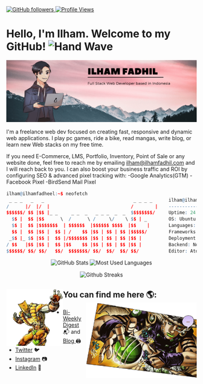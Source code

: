   <a href="https://github.com/ilhamfadheel" target="_blank">
    <img alt="GitHub followers" src="https://img.shields.io/github/followers/ilhamfadheel?label=Github%20Followers&style=flat-square&color=blueviolet"/>
  </a>
  <a href="https://github.com/ilhamfadheel" target="_blank">
    <img alt="Profile Views" src="https://komarev.com/ghpvc/?username=ilhamfadheel&label=Profile%20Views&color=0e75b6&style=flat-square&color=blueviolet" />
  </a> 


# Hello, I'm Ilham. Welcome to my GitHub! <img alt="Hand Wave" src="https://media.giphy.com/media/hvRJCLFzcasrR4ia7z/giphy.gif" width="25px">

<img src="Ilham Fadhil.png" alt="Ilham Fadhil Banner">

I'm a freelance web dev focused on creating fast, responsive and dynamic web applications. I play pc games, ride a bike, read mangas, write blog, or learn new Web stacks on my free time. 

If you need E-Commerce, LMS, Portfolio, Inventory, Point of Sale or any website done, feel free to reach me by emailing ilham@ilhamfadhil.com and I will reach back to you. 
I can also boost your business traffic and ROI by configuring SEO & advanced pixel tracking with: 
-Google Analytics(GTM) 
-Facebook Pixel 
-BirdSend Mail Pixel

```r
ilham@ilhamfadheel:~$ neofetch
 _ _ _   _   _                                 _ _ _ _      ilham@ilhamfadheel
/      |/  |/  |                              /        |    -------------------
$$$$$$/ $$ |$$ |_ _     _ _  _   _ _ _  _  _  $$$$$$$$/     Uptime: 24 Years
  $$ |  $$ |$$      \  /      \ /     \/    \ $$ | _        OS: Ubuntu 20.04.3 LTS on Windows 10 x86_64 
  $$ |  $$ |$$$$$$$  | $$$$$$  |$$$$$$ $$$$  |$$    |       Languages: JS, Python, Java, C++
  $$ |  $$ |$$ |  $$ | /    $$ |$$ | $$ | $$ |$$$$$/        Frameworks: React, Gatsby, Next, WordPress
 _$$ |_ $$ |$$ |  $$ |/$$$$$$$ |$$ | $$ | $$ |$$ |          Deployment: AWS, Netlify, Vercel, Heroku
/ $$   |$$ |$$ |  $$ |$$    $$ |$$ | $$ | $$ |$$ |          Backend: Node, PHP, Mongo, Apache
$$$$$$/ $$/ $$/   $$/  $$$$$$$/ $$/  $$/  $$/ $$/           Editor: Atom/VSCode
```

<p float="center" align="center">
  <img alt="GitHub Stats" height="145" src="https://github-readme-stats.vercel.app/api?username=ilhamfadheel&show_icons=true&theme=dark&count_private=true&hide=contribs,issue&hide_border=true" />
  <img alt="Most Used Languages" height="145" src="https://github-readme-stats.vercel.app/api/top-langs/?username=ilhamfadheel&layout=compact&theme=dark" />
</p>

<p align="center"><img align="center" height="150" src="https://github-readme-streak-stats.herokuapp.com/?user=ilhamfadheel&theme=black-ice" alt="Github Streaks" /></p>

## You can find me here 🌎: <img alt="The World" align="left" width="150" height="150" src="dio-stand.png"> <img align="right" height="200" src="gyro-zeppeli.gif" alt="Gyro Zeppeli"> 
- <a href="https://digest.ilhamfadhil.com/">Bi-Weekly Digest</a> 📬 and <a href="https://ilhamfadhil.com/blog"> Blog </a>🖨
- <a href="https://www.twitter.com/ilhamfadheel">Twitter</a> 🐦
- <a href="https://www.instagram.com/ilhamfadheel">Instagram</a> 📷
- <a href="https://www.linkedin.com/in/ilhamfadheel/">LinkedIn</a> 💼
